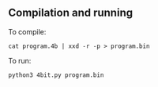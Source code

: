 ## Compilation and running
To compile:

`cat program.4b | xxd -r -p > program.bin`

To run:

`python3 4bit.py program.bin`
